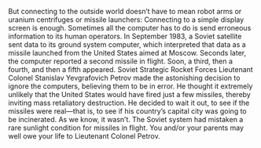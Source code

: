 But connecting to the outside world doesn’t have to mean robot arms or uranium centrifuges or missile launchers: Connecting to a simple display screen is enough. Sometimes all the computer has to do is send erroneous information to its human operators. In September 1983, a Soviet satellite sent data to its ground system computer, which interpreted that data as a missile launched from the United States aimed at Moscow. Seconds later, the computer reported a second missile in flight. Soon, a third, then a fourth, and then a fifth appeared. Soviet Strategic Rocket Forces Lieutenant Colonel Stanislav Yevgrafovich Petrov made the astonishing decision to ignore the computers, believing them to be in error. He thought it extremely unlikely that the United States would have fired just a few missiles, thereby inviting mass retaliatory destruction. He decided to wait it out, to see if the missiles were real—that is, to see if his country’s capital city was going to be incinerated. As we know, it wasn’t. The Soviet system had mistaken a rare sunlight condition for missiles in flight. You and/or your parents may well owe your life to Lieutenant Colonel Petrov.